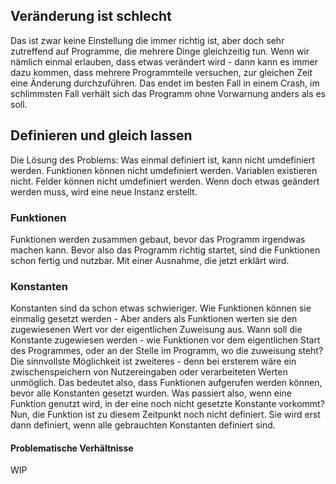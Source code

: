 ## Veränderung ist schlecht
Das ist zwar keine Einstellung die immer richtig ist, aber doch sehr zutreffend auf Programme, die mehrere Dinge gleichzeitig tun.
Wenn wir nämlich einmal erlauben, dass etwas verändert wird - dann kann es immer dazu kommen, dass mehrere Programmteile versuchen,
zur gleichen Zeit eine Änderung durchzuführen. Das endet im besten Fall in einem Crash, im schlimmsten Fall verhält sich das Programm
ohne Vorwarnung anders als es soll.
## Definieren und gleich lassen
Die Lösung des Problems: Was einmal definiert ist, kann nicht umdefiniert werden. Funktionen können nicht umdefiniert werden. Variablen
existieren nicht. Felder können nicht umdefiniert werden. Wenn doch etwas geändert werden muss, wird eine neue Instanz erstellt.
### Funktionen
Funktionen werden zusammen gebaut, bevor das Programm irgendwas machen kann. Bevor also das Programm richtig startet, sind die Funktionen
schon fertig und nutzbar. Mit einer Ausnahme, die jetzt erklärt wird.
### Konstanten
Konstanten sind da schon etwas schwieriger. Wie Funktionen können sie einmalig gesetzt werden - Aber anders als Funktionen werten sie den
zugewiesenen Wert vor der eigentlichen Zuweisung aus. Wann soll die Konstante zugewiesen werden - wie Funktionen vor dem eigentlichen Start
des Programmes, oder an der Stelle im Programm, wo die zuweisung steht? Die sinnvollste Möglichkeit ist zweiteres - denn bei ersterem wäre
ein zwischenspeichern von Nutzereingaben oder verarbeiteten Werten unmöglich. Das bedeutet also, dass Funktionen aufgerufen werden können,
bevor alle Konstanten gesetzt wurden. Was passiert also, wenn eine Funktion genutzt wird, in der eine noch nicht gesetzte Konstante
vorkommt? Nun, die Funktion ist zu diesem Zeitpunkt noch nicht definiert. Sie wird erst dann definiert, wenn alle gebrauchten Konstanten
definiert sind.
#### Problematische Verhältnisse
WIP
